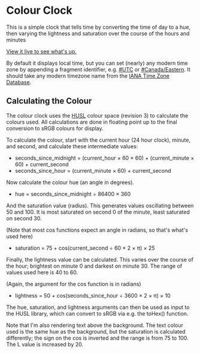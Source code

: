 Colour Clock
============

This is a simple clock that tells time by converting the time of day to
a hue, then varying the lightness and saturation over the course of the
hours and minutes

[View it live to see what's up.](https://colourclock.kepstin.ca/)

By default it displays local time, but you can set (nearly) any modern
time zone by appending a fragment identifier, e.g.
[#UTC](https://colourclock.kepstin.ca/#UTC) or
[#Canada/Eastern](https://colourclock.kepstin.ca/#Canada/Eastern).
It should take any modern timezone name from the
[IANA Time Zone Database](http://en.wikipedia.org/wiki/Tz_database).

Calculating the Colour
----------------------

The colour clock uses the [HUSL](http://husl.boronine.com) colour space
(revision 3) to calculate the colours used. All calculations are done in
floating point up to the final conversion to sRGB colours for display.

To calculate the colour, start with the current hour (24 hour clock), minute,
and second, and calculate these intermediate values:

- seconds\_since\_midnight = (current\_hour × 60 × 60) + (current\_minute × 60) + current\_second
- seconds\_since\_hour = (current\_minute × 60) + current\_second

Now calculate the colour hue (an angle in degrees).

- hue = seconds\_since\_midnight ÷ 86400 × 360

And the saturation value (radius).
This generates values oscillating between 50 and 100. It is most saturated
on second 0 of the minute, least saturated on second 30.

(Note that most cos functions expect an angle in radians, so that's what's
used here)

- saturation = 75 + cos(current\_second ÷ 60 × 2 × π) × 25

Finally, the lightness value can be calculated.
This varies over the course of the hour; brightest on minute 0 and darkest on
minute 30. The range of values used here is 40 to 60.

(Again, the argument for the cos function is in radians)

- lightness = 50 + cos(seconds\_since\_hour ÷ 3600 × 2 × π) × 10

The hue, saturation, and lightness arguments can then be used as input to
the HUSL library, which can convert to sRGB via e.g. the toHex() function.

Note that I'm also rendering text above the background. The text colour used is
the same hue as the background, but the saturation is calculated differently;
the sign on the cos is inverted and the range is from 75 to 100. The L value
is increased by 20.
